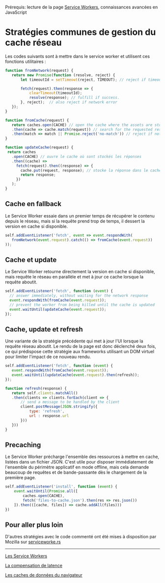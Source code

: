 <span class="requirements">Prérequis: lecture de la page <a href="service-workers.md">Service Workers</a>, connaissances avancées en JavaScript</span>

Stratégies communes de gestion du cache réseau 
===============================================
 
 Les codes suivants sont à mettre dans le service worker et utilisent ces fonctions utilitaires :
 
 ```javascript
function fromNetwork(request) {
    return new Promise(function (resolve, reject) {
        let timeoutId = setTimeout(reject, TIMEOUT); // reject if timeout

        fetch(request).then(response => {
            clearTimeout(timeoutId);
            resolve(response); // fulfill if success.
        }, reject);  // also reject if network error
    });
}

function fromCache(request) {
    return caches.open(CACHE) // open the cache where the assets are stored
    .then(cache => cache.match(request)) // search for the requested resource
    .then(match => match || Promise.reject('no-match')) // reject if not found
}

function updateCache(request) {
  return caches
    .open(CACHE) // ouvre le cache où sont stockés les réponses
    .then((cache) =>
      fetch(request).then((response) => {
        cache.put(request, response); // stocke la réponse dans le cache
        return response;
      })
    );
}
 ```
 
 ## Cache en fallback
 
 Le Service Worker essaie dans un premier temps de récupérer le contenu depuis le réseau, mais si la requête prend trop de temps, il dessert la version en cache si disponible. 
 
 ```javascript
self.addEventListener('fetch', event => event.respondWith(
    fromNetwork(event.request).catch(() => fromCache(event.request))
));
 ```
 
  ## Cache et update
 
 Le Service Worker retourne directement la version en cache si disponible, mais requête le réseau en parallèle et met à jour ce cache lorsque la requête aboutit.
 
  ```javascript
self.addEventListener('fetch', function (event) {
    // answer immediately, without waiting for the network response
    event.respondWith(fromCache(event.request));
    // prevent the worker from being killed until the cache is updated
    event.waitUntil(updateCache(event.request));
});
  ```
 
  ## Cache, update et refresh
 
 Une variante de la stratégie précédente qui met à jour l'UI lorsque la requête réseau aboutit. Le rendu de la page est donc déclenché deux fois, ce qui prédispose cette stratégie aux frameworks utilisant un DOM virtuel pour limiter l'impact de ce nouveau rendu.
 
 ```javascript
self.addEventListener('fetch', function (event) {
    event.respondWith(fromCache(event.request));
    event.waitUntil(updateCache(event.request).then(refresh));
});

function refresh(response) {
    return self.clients.matchAll()
    .then(clients => clients.forEach(client => {
        // send a message to be handled by the client
        client.postMessage(JSON.stringify({
            type: 'refresh',
            url : response.url
        }))
    }))
}
```
 
## Precaching

Le Service Worker précharge l'ensemble des ressources à mettre en cache, listées dans un fichier JSON. C'est utile pour disposer immédiatement de l'ensemble du périmètre applicatif en mode offline, mais cela demande beaucoup de requêtes et de bande-passante dès le chargement de la première page.
 
```javascript
self.addEventListener('install', function (event) {
    event.waitUntil(Promise.all([
        caches.open(CACHE),
        fetch('files-to-cache.json').then(res => res.json())
    ]).then(([cache, files]) => cache.addAll(files)))
})
```

## Pour aller plus loin

D'autres stratégies avec le code commenté ont été mises à disposition par Mozilla sur [serviceworke.rs](http://serviceworke.rs)

---

[Les Service Workers](service-workers.md)

[La compensation de latence](optimistic-ui.md)

[Les caches de données du navigateur](data-cache.md)
